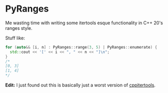 # PyRanges
Me wasting time with writing some itertools esque functionality in C++ 20's ranges style.   

Stuff like:
```cpp
for (auto&& [i, n] : PyRanges::range(3, 5) | PyRanges::enumerate) {
  std::cout << '[' << i << ", " << n << "]\n";
}
/*
[0, 3]
[1, 4]
*/
```

**Edit:** I just found out this is basically just a worst version of [cppitertools](https://github.com/ryanhaining/cppitertools).   
